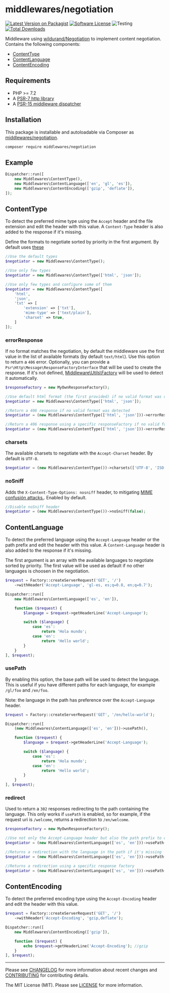 # middlewares/negotiation

[![Latest Version on Packagist][ico-version]][link-packagist]
[![Software License][ico-license]](LICENSE)
![Testing][ico-ga]
[![Total Downloads][ico-downloads]][link-downloads]

Middleware using [wildurand/Negotiation](https://github.com/willdurand/Negotiation) to implement content negotiation. Contains the following components:

* [ContentType](#contenttype)
* [ContentLanguage](#contentlanguage)
* [ContentEncoding](#contentencoding)

## Requirements

* PHP >= 7.2
* A [PSR-7 http library](https://github.com/middlewares/awesome-psr15-middlewares#psr-7-implementations)
* A [PSR-15 middleware dispatcher](https://github.com/middlewares/awesome-psr15-middlewares#dispatcher)

## Installation

This package is installable and autoloadable via Composer as [middlewares/negotiation](https://packagist.org/packages/middlewares/negotiation).

```sh
composer require middlewares/negotiation
```

## Example

```php
Dispatcher::run([
    new Middlewares\ContentType(),
    new Middlewares\ContentLanguage(['en', 'gl', 'es']),
    new Middlewares\ContentEncoding(['gzip', 'deflate']),
]);
```

## ContentType

To detect the preferred mime type using the `Accept` header and the file extension and edit the header with this value. A `Content-Type` header is also added to the response if it's missing.

Define the formats to negotiate sorted by priority in the first argument. By default uses [these](src/formats_defaults.php)

```php
//Use the default types
$negotiator = new Middlewares\ContentType();

//Use only few types
$negotiator = new Middlewares\ContentType(['html', 'json']);

//Use only few types and configure some of them
$negotiator = new Middlewares\ContentType([
    'html',
    'json',
    'txt' => [
        'extension' => ['txt'],
        'mime-type' => ['text/plain'],
        'charset' => true,
    ]
]);
```

### errorResponse

If no format matches the negotiation, by default the middleware use the first value in the list of available formats (by default `text/html`). Use this option to return a `406` error. Optionally, you can provide a `Psr\Http\Message\ResponseFactoryInterface` that will be used to create the response. If it's not defined, [Middleware\Utils\Factory](https://github.com/middlewares/utils#factory) will be used to detect it automatically.

```php
$responseFactory = new MyOwnResponseFactory();

//Use default html format (the first provided) if no valid format was detected (By default)
$negotiator = new Middlewares\ContentType(['html', 'json']);

//Return a 406 response if no valid format was detected
$negotiator = (new Middlewares\ContentType(['html', 'json']))->errorResponse();

//Return a 406 response using a specific responseFactory if no valid format was detected
$negotiator = (new Middlewares\ContentType(['html', 'json']))->errorResponse($responseFactory);
```

### charsets

The available charsets to negotiate with the `Accept-Charset` header. By default is `UTF-8`.

```php
$negotiator = (new Middlewares\ContentType())->charsets(['UTF-8', 'ISO-8859-1']);
```

### noSniff

Adds the `X-Content-Type-Options: nosniff` header, to mitigating [MIME confusión attacks.](https://blog.mozilla.org/security/2016/08/26/mitigating-mime-confusion-attacks-in-firefox/). Enabled by default.

```php
//Disable noSniff header
$negotiator = (new Middlewares\ContentType())->noSniff(false);
```

## ContentLanguage

To detect the preferred language using the `Accept-Language` header or the path prefix and edit the header with this value. A `Content-Language` header is also added to the response if it's missing.

The first argument is an array with the available languages to negotiate sorted by priority. The first value will be used as default if no other languages is choosen in the negotiation.

```php
$request = Factory::createServerRequest('GET', '/')
    ->withHeader('Accept-Language', 'gl-es, es;q=0.8, en;q=0.7');

Dispatcher::run([
    new Middlewares\ContentLanguage(['es', 'en']),

    function ($request) {
        $language = $request->getHeaderLine('Accept-Language');

        switch ($language) {
            case 'es':
                return 'Hola mundo';
            case 'en':
                return 'Hello world';
        }
    }
], $request);
```

### usePath

By enabling this option, the base path will be used to detect the language. This is useful if you have different paths for each language, for example `/gl/foo` and `/en/foo`. 

Note: the language in the path has preference over the `Accept-Language` header.

```php
$request = Factory::createServerRequest('GET', '/en/hello-world');

Dispatcher::run([
    (new Middlewares\ContentLanguage(['es', 'en']))->usePath(),

    function ($request) {
        $language = $request->getHeaderLine('Accept-Language');

        switch ($language) {
            case 'es':
                return 'Hola mundo';
            case 'en':
                return 'Hello world';
        }
    }
], $request);
```

### redirect

Used to return a `302` responses redirecting to the path containing the language. This only works if `usePath` is enabled, so for example, if the request uri is `/welcome`, returns a redirection to `/en/welcome`.

```php
$responseFactory = new MyOwnResponseFactory();

//Use not only the Accept-Language header but also the path prefix to detect the language
$negotiator = (new Middlewares\ContentLanguage(['es', 'en']))->usePath();

//Returns a redirection with the language in the path if it's missing
$negotiator = (new Middlewares\ContentLanguage(['es', 'en']))->usePath()->redirect();

//Returns a redirection using a specific response factory
$negotiator = (new Middlewares\ContentLanguage(['es', 'en']))->usePath()->redirect($responseFactory);
```

## ContentEncoding

To detect the preferred encoding type using the `Accept-Encoding` header and edit the header with this value.

```php
$request = Factory::createServerRequest('GET', '/')
    ->withHeader('Accept-Encoding', 'gzip,deflate');

Dispatcher::run([
    new Middlewares\ContentEncoding(['gzip']),

    function ($request) {
        echo $request->getHeaderLine('Accept-Encoding'); //gzip
    }
], $request);
```

---

Please see [CHANGELOG](CHANGELOG.md) for more information about recent changes and [CONTRIBUTING](CONTRIBUTING.md) for contributing details.

The MIT License (MIT). Please see [LICENSE](LICENSE) for more information.

[ico-version]: https://img.shields.io/packagist/v/middlewares/negotiation.svg?style=flat-square
[ico-license]: https://img.shields.io/badge/license-MIT-brightgreen.svg?style=flat-square
[ico-ga]: https://github.com/middlewares/negotiation/workflows/testing/badge.svg
[ico-downloads]: https://img.shields.io/packagist/dt/middlewares/negotiation.svg?style=flat-square

[link-packagist]: https://packagist.org/packages/middlewares/negotiation
[link-downloads]: https://packagist.org/packages/middlewares/negotiation
